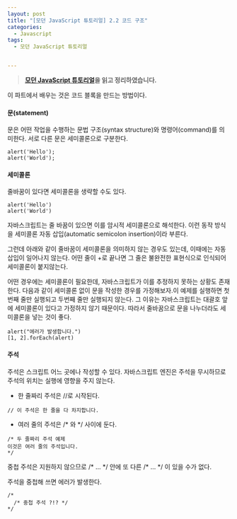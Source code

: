 ```yaml
---
layout: post
title: "[모던 JavaScript 튜토리얼] 2.2 코드 구조"
categories:
  - Javascript
tags:
  - 모던 JavaScript 튜토리얼


---
```


> **[모던 JavaScript 튜토리얼](https://ko.javascript.info/)을 읽고 정리하였습니다.**

이 파트에서 배우는 것은 코드 블록을 만드는 방법이다.

#### 문(statement)

문은 어떤 작업을 수행하는 문법 구조(syntax structure)와 명령어(command)를 의미한다. 서로 다른 문은 세미콜론으로 구분한다. 

```
alert('Hello');
alert('World');
```

#### 세미콜론

줄바꿈이 있다면 세미콜론을 생략할 수도 있다.

```
alert('Hello')
alert('World')
```

자바스크립트는 줄 바꿈이 있으면 이를 암시적 세미콜론으로 해석한다. 이런 동작 방식을 세미콜론 자동 삽입(automatic semicolon insertion)이라 부른다.

그런데 아래와 같이 줄바꿈이 세미콜론을 의미하지 않는 경우도 있는데, 이때에는 자동 삽입이 일어나지 않는다. 어떤 줄이 +로 끝나면 그 줄은 불완전한 표현식으로 인식되어 세미콜론이 붙지않는다.

어떤 경우에는 세미콜론이 필요한데, 자바스크립트가 이를 추정하지 못하는 상황도 존재한다. 다음과 같이 세미콜론 없이 문을 작성한 경우를 가정해보자.이 예제를 실행하면 첫번째 줄만 실행되고 두번째 줄만 실행되지 않는다. 그 이유는 자바스크립트는 대괄호 앞에 세미콜론이 있다고 가정하지 않기 때문이다. 따라서 줄바꿈으로 문을 나누더라도 세미콜론을 넣는 것이 좋다. 

```
alert("에러가 발생합니다.")
[1, 2].forEach(alert)
```

#### 주석

주석은 스크립트 어느 곳에나 작성할 수 있다. 자바스크립트 엔진은 주석을 무시하므로 주석의 위치는 실행에 영향을 주지 않는다.

-   한 줄짜리 주석은 //로 시작된다.

```
// 이 주석은 한 줄을 다 차지합니다.
```

-   여러 줄의 주석은 /\* 와 \*/ 사이에 둔다.

```
/* 두 줄짜리 주석 예제
이것은 여러 줄의 주석입니다.
*/
```

중첩 주석은 지원하지 않으므로 /\* ... \*/ 안에 또 다른 /\* ... \*/ 이 있을 수가 없다.

주석을 중첩해 쓰면 에러가 발생한다.

```
/*
  /* 중첩 주석 ?!? */
*/
```